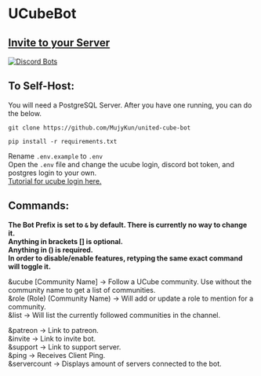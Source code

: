 # UCubeBot

## [Invite to your Server](https://discord.com/oauth2/authorize?client_id=867675755177836555&scope=bot&permissions=2952997936)

[![Discord Bots](https://top.gg/api/widget/867675755177836555.svg)](https://top.gg/bot/867675755177836555)

## To Self-Host:

You will need a PostgreSQL Server. After you have one running, you can do the below.  

``git clone https://github.com/MujyKun/united-cube-bot``  

``pip install -r requirements.txt``

Rename `.env.example` to `.env`  
Open the `.env` file and change the ucube login, discord bot token, and postgres login to your own.  
[Tutorial for ucube login here.](https://ucube.readthedocs.io/en/latest/api.html#get-account-token)

## Commands:

**The Bot Prefix is set to `&` by default. There is currently no way to change it.**  
**Anything in brackets [] is optional.**  
**Anything in () is required.**  
**In order to disable/enable features, retyping the same exact command will toggle it.**


&ucube [Community Name] -> Follow a UCube community. Use without the community name to get a list of communities.  
&role (Role) (Community Name) -> Will add or update a role to mention for a community.  
&list -> Will list the currently followed communities in the channel.  

&patreon -> Link to patreon.  
&invite -> Link to invite bot.  
&support -> Link to support server.  
&ping -> Receives Client Ping.  
&servercount -> Displays amount of servers connected to the bot.

